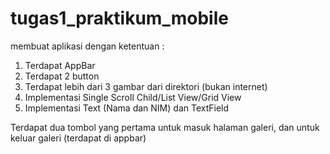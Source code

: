 # tugas1_praktikum_mobile

membuat aplikasi dengan ketentuan :
1. Terdapat AppBar
2. Terdapat 2 button
3. Terdapat lebih dari 3 gambar dari direktori (bukan internet)
4. Implementasi Single Scroll Child/List View/Grid View
5. Implementasi Text (Nama dan NIM) dan TextField

Terdapat dua tombol yang pertama untuk masuk halaman galeri, dan untuk keluar galeri (terdapat di appbar)
